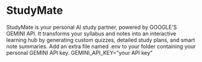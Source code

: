 # StudyMate
StudyMate is your personal AI study partner, powered by GOOGLE'S GEMINI API. It transforms your syllabus and notes into an interactive learning hub by generating custom quizzes, detailed study plans, and smart note summaries. 
Add an extra file named .env to your folder containing your personal GEMINI API key.
GEMINI_API_KEY="your API key"

